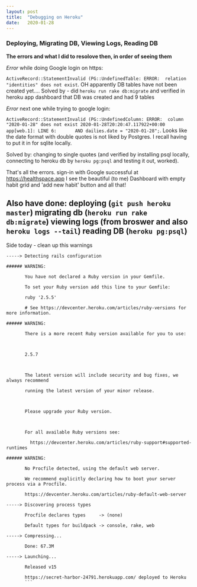 ```yaml
---
layout: post
title:  "Debugging on Heroku"
date:   2020-01-28
---
```


### Deploying, Migrating DB, Viewing Logs, Reading DB

**The errors and what I did to resolove then, in order of seeing them**

*Error* while doing Google login on https:

`ActiveRecord::StatementInvalid (PG::UndefinedTable: ERROR:  relation "identities" does not exist`. 
OH apparently DB tables have not been created yet…. 
Solved by - did `heroku run rake db:migrate` and verified in heroku app dashboard that DB was created and had 9 tables

*Error* next one while trying to google login:

`ActiveRecord::StatementInvalid (PG::UndefinedColumn: ERROR:  column "2020-01-28" does not exist
2020-01-28T20:20:47.117922+00:00 app[web.1]: LINE 6:       AND dailies.date = "2020-01-28";`. 
Looks like the date format with double quotes is not liked by Postgres. I recall having to put it in for sqlite locally. 

Solved by: changing to single quotes (and verified by installing psql locally, connecting to heroku db by `heroku pg:psql` and testing it out, worked). 

That's all the errors. sign-in with Google successful at https://healthspace.app I see the beautiful (to me) Dashboard with empty habit grid and 'add new habit' button and all that!  

Also have done:
deploying (`git push heroku master`)
migrating db (`heroku run rake db:migrate`)
viewing logs (from broswer and also `heroku logs --tail`)
reading DB (`heroku pg:psql`)
---
Side today - clean up this warnings
```
-----> Detecting rails configuration

###### WARNING:

       You have not declared a Ruby version in your Gemfile.

       To set your Ruby version add this line to your Gemfile:

       ruby '2.5.5'

       # See https://devcenter.heroku.com/articles/ruby-versions for more information.

###### WARNING:

       There is a more recent Ruby version available for you to use:

       

       2.5.7

       

       The latest version will include security and bug fixes, we always recommend

       running the latest version of your minor release.

       

       Please upgrade your Ruby version.

       

       For all available Ruby versions see:

         https://devcenter.heroku.com/articles/ruby-support#supported-runtimes

###### WARNING:

       No Procfile detected, using the default web server.

       We recommend explicitly declaring how to boot your server process via a Procfile.

       https://devcenter.heroku.com/articles/ruby-default-web-server

-----> Discovering process types

       Procfile declares types     -> (none)

       Default types for buildpack -> console, rake, web

-----> Compressing...

       Done: 67.3M

-----> Launching...

       Released v15

       https://secret-harbor-24791.herokuapp.com/ deployed to Heroku
       ```